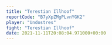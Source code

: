 ```yaml
---
title: "Terestian Illhoof"
reportCode: "B7yXpZMgPLvnYGK2"
player: "Undostres"
fight: "Terestian Illhoof"
date: 2021-11-11T20:08:04.971000+00:00
---
```

